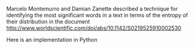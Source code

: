 Marcelo Montemurro and Damian Zanette described a technique for identifying the most significant words in a text in terms of the entropy of their distribution in the document http://www.worldscientific.com/doi/abs/10.1142/S0219525910002530

Here is an implementation in Python
